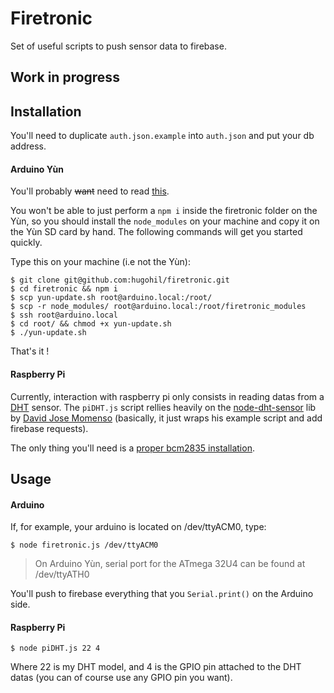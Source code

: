 # Firetronic

Set of useful scripts to push sensor data to firebase.

## Work in progress

## Installation
You'll need to duplicate `auth.json.example` into `auth.json` and put your db address.

#### Arduino Yùn
You'll probably ~~want~~ need to read [this](http://blog.arduino.cc/2014/05/06/time-to-expand-your-yun-disk-space-and-install-node-js/).

You won't be able to just perform a `npm i` inside the firetronic folder on the Yùn, so you should install the `node_modules` on your machine and copy it on the Yùn SD card by hand. The following commands will get you started quickly.

Type this on your machine (i.e not the Yùn):

```shell
$ git clone git@github.com:hugohil/firetronic.git
$ cd firetronic && npm i
$ scp yun-update.sh root@arduino.local:/root/
$ scp -r node_modules/ root@arduino.local:/root/firetronic_modules
$ ssh root@arduino.local
$ cd root/ && chmod +x yun-update.sh
$ ./yun-update.sh
```

That's it !

#### Raspberry Pi

Currently, interaction with raspberry pi only consists in reading datas from a [DHT](https://learn.adafruit.com/dht/overview) sensor. The `piDHT.js` script rellies heavily on the [node-dht-sensor](https://github.com/momenso/node-dht-sensor) lib by [David Jose Momenso](https://github.com/momenso) (basically, it just wraps his example script and add firebase requests).

The only thing you'll need is a [proper bcm2835 installation](http://www.airspayce.com/mikem/bcm2835/).

## Usage

#### Arduino
If, for example, your arduino is located on /dev/ttyACM0, type:
```shell
$ node firetronic.js /dev/ttyACM0
```
> On Arduino Yùn, serial port for the ATmega 32U4 can be found at /dev/ttyATH0

You'll push to firebase everything that you `Serial.print()` on the Arduino side.

#### Raspberry Pi

```shell
$ node piDHT.js 22 4
```
Where 22 is my DHT model, and 4 is the GPIO pin attached to the DHT datas (you can of course use any GPIO pin you want).
